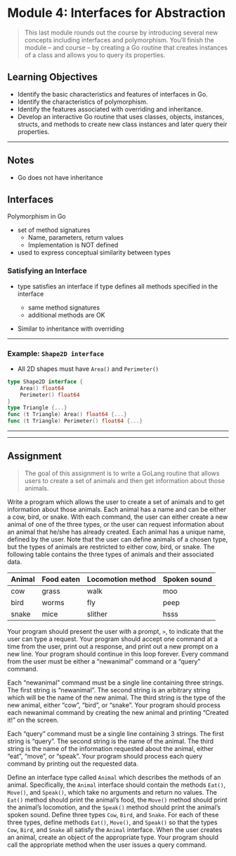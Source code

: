 # Module 4: Interfaces for Abstraction

>This last module rounds out the course by introducing several new concepts including interfaces and polymorphism. You’ll finish the module – and course – by creating a Go routine that creates instances of a class and allows you to query its properties.

## Learning Objectives
* Identify the basic characteristics and features of interfaces in Go.
* Identify the characteristics of polymorphism.
* Identify the features associated with overriding and inheritance.
* Develop an interactive Go routine that uses classes, objects, instances, structs, and methods to create new class instances and later query their properties.
-------------------------------------------------------------------------------

## Notes

* Go does not have inheritance

## Interfaces

Polymorphism in Go

* set of method signatures
  * Name, parameters, return values
  * Implementation is NOT defined
* used to express conceptual similarity between types


### Satisfying an Interface
* type satisfies an interface if type defines all methods specified in the interface
  * same method signatures
  * additional methods are OK

* Similar to inheritance with overriding

----------------------------------------------------
### Example: `Shape2D interface`
* All 2D shapes must have `Area()` and `Perimeter()`


```go
type Shape2D interface {
    Area() float64
    Perimeter() float64
}
type Triangle {...}
func (t Triangle) Area() float64 {...}
func (t Triangle) Perimeter() float64 {...}
```

-----------------------------------------------------


-------------------------------------------------------------------------------

## Assignment
>The goal of this assignment is to write a GoLang routine that allows users to create a set of animals and then get information about those animals.

Write a program which allows the user to create a set of animals and to get information about those animals. Each animal has a name and can be either a cow, bird, or snake. With each command, the user can either create a new animal of one of the three types, or the user can request information about an animal that he/she has already created. Each animal has a unique name, defined by the user. Note that the user can define animals of a chosen type, but the types of animals are restricted to either cow, bird, or snake. The following table contains the three types of animals and their associated data.

Animal  | Food eaten | Locomotion method | Spoken sound
--------|-------|-------|------------------------------
cow     |grass  |walk   |moo
bird    |worms  |fly    |peep
snake   |mice   |slither|hsss

Your program should present the user with a prompt, `>`, to indicate that the user can type a request. Your program should accept one command at a time from the user, print out a response, and print out a new prompt on a new line. Your program should continue in this loop forever. Every command from the user must be either a “newanimal” command or a “query” command.

Each “newanimal” command must be a single line containing three strings. The first string is “newanimal”. The second string is an arbitrary string which will be the name of the new animal. The third string is the type of the new animal, either “cow”, “bird”, or “snake”. Your program should process each newanimal command by creating the new animal and printing “Created it!” on the screen.

Each “query” command must be a single line containing 3 strings. The first string is “query”. The second string is the name of the animal. The third string is the name of the information requested about the animal, either “eat”, “move”, or “speak”. Your program should process each query command by printing out the requested data.

Define an interface type called `Animal` which describes the methods of an animal. Specifically, the `Animal` interface should contain the methods `Eat()`, `Move()`, and `Speak()`, which take no arguments and return no values. The `Eat()` method should print the animal’s food, the `Move()` method should print the animal’s locomotion, and the `Speak()` method should print the animal’s spoken sound. Define three types `Cow`, `Bird`, and `Snake`. For each of these three types, define methods `Eat()`, `Move()`, and `Speak()` so that the types `Cow`, `Bird`, and `Snake` all satisfy the `Animal` interface. When the user creates an animal, create an object of the appropriate type. Your program should call the appropriate method when the user issues a query command.